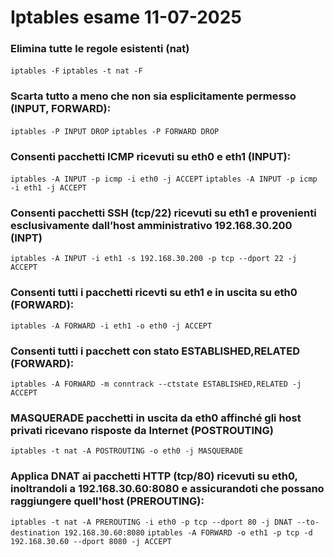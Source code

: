 # Iptables esame 11-07-2025

### Elimina tutte le regole esistenti (nat)
`iptables -F`
`iptables -t nat -F`

### Scarta tutto a meno che non sia esplicitamente permesso (INPUT, FORWARD):
`iptables -P INPUT DROP`
`iptables -P FORWARD DROP`

### Consenti pacchetti ICMP ricevuti su eth0 e eth1 (INPUT):
`iptables -A INPUT -p icmp -i eth0 -j ACCEPT`
`iptables -A INPUT -p icmp -i eth1 -j ACCEPT`

### Consenti pacchetti SSH (tcp/22) ricevuti su eth1 e provenienti esclusivamente dall’host amministrativo 192.168.30.200 (INPT)
`iptables -A INPUT -i eth1 -s 192.168.30.200 -p tcp --dport 22 -j ACCEPT`

### Consenti tutti i pacchetti ricevti su eth1 e in uscita su eth0 (FORWARD):
`iptables -A FORWARD -i eth1 -o eth0 -j ACCEPT`

### Consenti tutti i pacchett con stato ESTABLISHED,RELATED (FORWARD):
`iptables -A FORWARD -m conntrack --ctstate ESTABLISHED,RELATED -j ACCEPT`

### MASQUERADE pacchetti in uscita da eth0 affinché gli host privati ricevano risposte da Internet (POSTROUTING)
`iptables -t nat -A POSTROUTING -o eth0 -j MASQUERADE`

### Applica DNAT ai pacchetti HTTP (tcp/80) ricevuti su eth0, inoltrandoli a 192.168.30.60:8080 e assicurandoti che possano raggiungere quell'host (PREROUTING):
`iptables -t nat -A PREROUTING -i eth0 -p tcp --dport 80 -j DNAT --to-destination 192.168.30.60:8080`
`iptables -A FORWARD -o eth1 -p tcp -d 192.168.30.60 --dport 8080 -j ACCEPT`